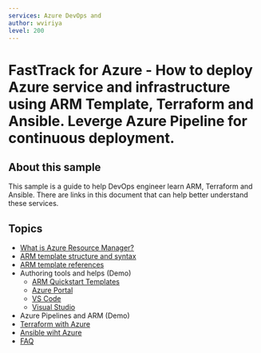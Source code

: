 ```yaml
---
services: Azure DevOps and   
author: wviriya
level: 200
---
```


# FastTrack for Azure - How to deploy Azure service and infrastructure using ARM Template, Terraform and Ansible. Leverge Azure Pipeline for continuous deployment.  

## About this sample

This sample is a guide to help DevOps engineer learn ARM, Terraform and Ansible. There are links in this document that can help better understand these services.

## Topics

- [What is Azure Resource Manager?](https://docs.microsoft.com/en-us/azure/azure-resource-manager/management/overview)
- [ARM template structure and syntax](https://docs.microsoft.com/en-us/azure/azure-resource-manager/templates/template-syntax)
- [ARM template references](https://docs.microsoft.com/en-us/azure/templates/)
- Authoring tools and helps (Demo)
    - [ARM Quickstart Templates](https://azure.microsoft.com/en-us/resources/templates/)
    - [Azure Portal](https://docs.microsoft.com/en-us/azure/azure-resource-manager/templates/quickstart-create-templates-use-the-portal)
    - [VS Code](https://docs.microsoft.com/en-us/azure/azure-resource-manager/templates/quickstart-create-templates-use-visual-studio-code?tabs=CLI)
    - [Visual Studio](https://docs.microsoft.com/en-us/azure/azure-resource-manager/templates/create-visual-studio-deployment-project)
- Azure Pipelines and ARM (Demo)
- [Terraform with Azure](https://docs.microsoft.com/en-us/azure/developer/terraform/overview)
- [Ansible wiht Azure](https://docs.microsoft.com/en-us/azure/developer/ansible/overview)
- [FAQ](./faq.md)
